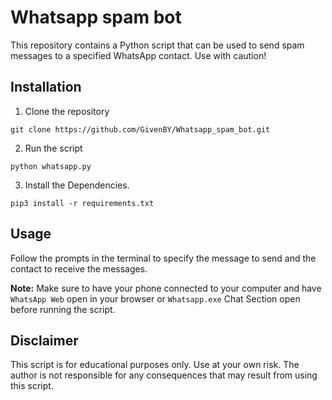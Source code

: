 # Whatsapp spam bot

This repository contains a Python script that can be used to send spam messages to a specified WhatsApp contact. Use with caution!

## Installation

1. Clone the repository
```
git clone https://github.com/GivenBY/Whatsapp_spam_bot.git
```

2. Run the script
```
python whatsapp.py
```
3. Install the Dependencies.
``` 
pip3 install -r requirements.txt
```

## Usage

Follow the prompts in the terminal to specify the message to send and the contact to receive the messages. 

**Note:** Make sure to have your phone connected to your computer and have `WhatsApp Web` open in your browser or `Whatsapp.exe` Chat Section open before running the script.

## Disclaimer

This script is for educational purposes only. Use at your own risk. The author is not responsible for any consequences that may result from using this script.
